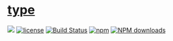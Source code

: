 # [type](https://github.com/careteenL/type)
[![](https://img.shields.io/badge/Powered%20by-type-brightgreen.svg)](https://github.com/careteenL/type)
[![license](https://img.shields.io/badge/license-MIT-blue.svg)](https://github.com/careteenL/type/blob/master/LICENSE)
[![Build Status](https://travis-ci.org/careteenL/type.svg?branch=master)](https://travis-ci.org/careteenL/type)
[![npm](https://img.shields.io/badge/npm-0.1.0-orange.svg)](https://www.npmjs.com/package/type)
[![NPM downloads](http://img.shields.io/npm/dm/type.svg?style=flat-square)](http://www.npmtrends.com/@careteen/type)

